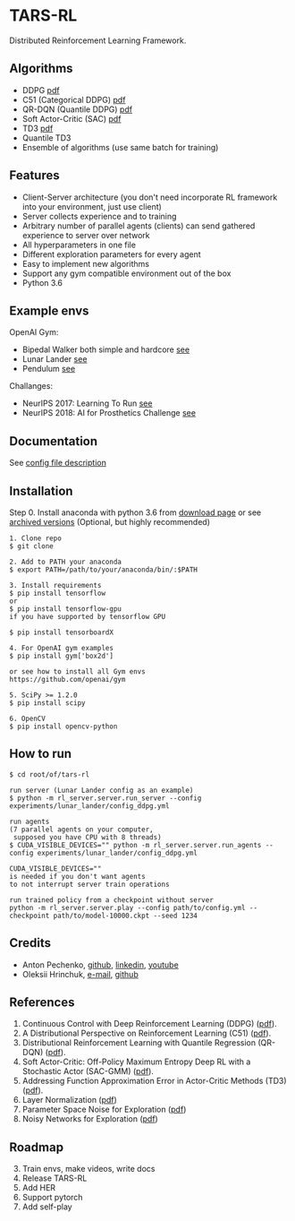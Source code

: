 # TARS-RL
Distributed Reinforcement Learning Framework.

## Algorithms

- DDPG [pdf](https://arxiv.org/pdf/1509.02971.pdf)
- C51 (Categorical DDPG) [pdf](https://arxiv.org/pdf/1707.06887.pdf)
- QR-DQN (Quantile DDPG) [pdf](https://arxiv.org/pdf/1710.10044.pdf)
- Soft Actor-Critic (SAC) [pdf](https://arxiv.org/pdf/1801.01290.pdf)
- TD3 [pdf](https://arxiv.org/pdf/1802.09477.pdf)
- Quantile TD3
- Ensemble of algorithms (use same batch for training)

## Features

- Client-Server architecture (you don't need incorporate RL framework into your environment, just use client)
- Server collects experience and to training
- Arbitrary number of parallel agents (clients) can send gathered experience to server over network
- All hyperparameters in one file
- Different exploration parameters for every agent
- Easy to implement new algorithms
- Support any gym compatible environment out of the box
- Python 3.6

## Example envs

OpenAI Gym:
- Bipedal Walker both simple and hardcore [see](experiments/bipedal_walker)
- Lunar Lander [see](experiments/lunar_lander)
- Pendulum [see](experiments/pendulum)

Challanges:
- NeurIPS 2017: Learning To Run [see](experiments/l2run)
- NeurIPS 2018: AI for Prosthetics Challenge [see](experiments/prosthetics)

## Documentation

See [config file description](CONFIG_FILE.md)

## Installation

Step 0. Install anaconda with python 3.6 from [download page](https://www.anaconda.com/download/#linux) or see [archived versions](https://repo.anaconda.com/archive/) (Optional, but highly recommended)
```buildoutcfg
1. Clone repo
$ git clone

2. Add to PATH your anaconda
$ export PATH=/path/to/your/anaconda/bin/:$PATH

3. Install requirements
$ pip install tensorflow
or
$ pip install tensorflow-gpu
if you have supported by tensorflow GPU 

$ pip install tensorboardX

4. For OpenAI gym examples
$ pip install gym['box2d']

or see how to install all Gym envs
https://github.com/openai/gym

5. SciPy >= 1.2.0
$ pip install scipy

6. OpenCV
$ pip install opencv-python
```

## How to run

```buildoutcfg
$ cd root/of/tars-rl

run server (Lunar Lander config as an example)
$ python -m rl_server.server.run_server --config experiments/lunar_lander/config_ddpg.yml

run agents
(7 parallel agents on your computer,
 supposed you have CPU with 8 threads)
$ CUDA_VISIBLE_DEVICES="" python -m rl_server.server.run_agents --config experiments/lunar_lander/config_ddpg.yml
 
CUDA_VISIBLE_DEVICES=""
is needed if you don't want agents
to not interrupt server train operations

run trained policy from a checkpoint without server
python -m rl_server.server.play --config path/to/config.yml --checkpoint path/to/model-10000.ckpt --seed 1234
```

## Credits

- Anton Pechenko, [github](https://github.com/parilo), [linkedin](https://www.linkedin.com/in/antonpechenko), [youtube](https://www.youtube.com/c/AntonPechenko) 
- Oleksii Hrinchuk, [e-mail](oleksii.hrinchuk@gmail.com), [github](https://github.com/AlexGrinch) 

## References
1. Continuous Control with Deep Reinforcement Learning (DDPG) ([pdf](https://arxiv.org/pdf/1509.02971.pdf)).
2. A Distributional Perspective on Reinforcement Learning (C51) ([pdf](https://arxiv.org/pdf/1707.06887.pdf)).
3. Distributional Reinforcement Learning with Quantile Regression (QR-DQN) ([pdf](https://arxiv.org/pdf/1710.10044.pdf)).
4. Soft Actor-Critic: Off-Policy Maximum Entropy Deep RL with a Stochastic Actor (SAC-GMM) ([pdf](https://arxiv.org/pdf/1801.01290.pdf)).
7. Addressing Function Approximation Error in Actor-Critic Methods (TD3) ([pdf](https://arxiv.org/pdf/1802.09477.pdf)).
8. Layer Normalization ([pdf](https://arxiv.org/abs/1607.06450))
9. Parameter Space Noise for Exploration ([pdf](https://arxiv.org/abs/1706.01905))
10. Noisy Networks for Exploration ([pdf](https://arxiv.org/abs/1706.10295))

## Roadmap

3. Train envs, make videos, write docs
4. Release TARS-RL
5. Add HER
6. Support pytorch
7. Add self-play
